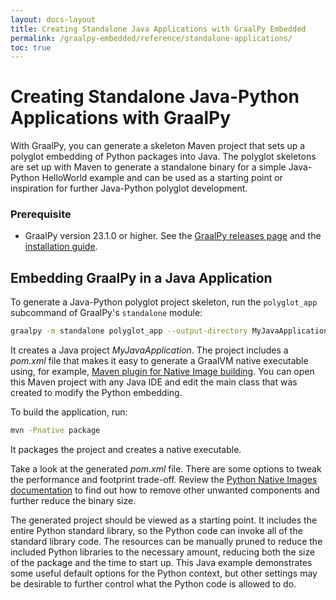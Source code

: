 ```yaml
---
layout: docs-layout
title: Creating Standalone Java Applications with GraalPy Embedded
permalink: /graalpy-embedded/reference/standalone-applications/
toc: true
---
```


# Creating Standalone Java-Python Applications with GraalPy

With GraalPy, you can generate a skeleton Maven project that sets up a polyglot embedding of Python packages into Java.
The polyglot skeletons are set up with Maven to generate a standalone binary for a simple Java-Python HelloWorld example and can be used as a starting point or inspiration for further Java-Python polyglot development.

### Prerequisite

- GraalPy version 23.1.0 or higher. See the [GraalPy releases page](https://github.com/oracle/graalpython/releases) and the [installation guide](../graalpy/guides/Installing_GraalPy.md). 

## Embedding GraalPy in a Java Application

To generate a Java-Python polyglot project skeleton, run the `polyglot_app` subcommand of GraalPy's `standalone` module:
```bash
graalpy -m standalone polyglot_app --output-directory MyJavaApplication
```

It creates a Java project _MyJavaApplication_. 
The project includes a _pom.xml_ file that makes it easy to generate a GraalVM native executable using, for example, [Maven plugin for Native Image building](https://graalvm.github.io/native-build-tools/latest/maven-plugin.html).
You can open this Maven project with any Java IDE and edit the main class that was created to modify the Python embedding.

To build the application, run: 
```bash
mvn -Pnative package
```
It packages the project and creates a native executable.

Take a look at the generated _pom.xml_ file.
There are some options to tweak the performance and footprint trade-off.
Review the [Python Native Images documentation](Native_Images.md) to find out how to remove other unwanted components and further reduce the binary size.

The generated project should be viewed as a starting point.
It includes the entire Python standard library, so the Python code can invoke all of the standard library code.
The resources can be manually pruned to reduce the included Python libraries to the necessary amount, reducing both the size of the package and the time to start up.
This Java example demonstrates some useful default options for the Python context, but other settings may be desirable to further control what the Python code is allowed to do.